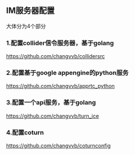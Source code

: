 ## IM服务器配置
大体分为4个部分
### 1.配置collider信令服务器，基于golang
https://github.com/changvvb/collidersrc
### 2.配置基于google appengine的python服务
https://github.com/changvvb/apprtc_python
### 3.配置一个api服务，基于golang
https://github.com/changvvb/turn_ice
### 4.配置coturn
https://github.com/changvvb/coturnconfig
